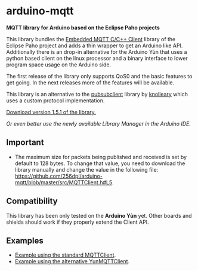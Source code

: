 # arduino-mqtt

**MQTT library for Arduino based on the Eclipse Paho projects**

This library bundles the [Embedded MQTT C/C++ Client](https://eclipse.org/paho/clients/c/embedded/) library of the Eclipse Paho project and adds a thin wrapper to get an Arduino like API. Additionally there is an drop-in alternative for the Arduino Yùn that uses a python based client on the linux processor and a binary interface to lower program space usage on the Arduino side.

The first release of the library only supports QoS0 and the basic features to get going. In the next releases more of the features will be available.

This library is an alternative to the [pubsubclient](https://github.com/knolleary/pubsubclient) library by [knolleary](https://github.com/knolleary) which uses a custom protocol implementation.

[Download version 1.5.1 of the library.](https://github.com/256dpi/arduino-mqtt/releases/download/v1.5.1/mqtt.zip)

*Or even better use the newly available Library Manager in the Arduino IDE.*

## Important

- The maximum size for packets being published and received is set by default to 128 bytes. To change that value, you need to download the library manually and change the value in the following file: https://github.com/256dpi/arduino-mqtt/blob/master/src/MQTTClient.h#L5.

## Compatibility

This library has been only tested on the **Arduino Yùn** yet. Other boards and shields should work if they properly extend the Client API.

## Examples

- [Example using the standard MQTTClient](https://github.com/256dpi/arduino-mqtt/blob/master/examples/MQTTClient/MQTTClient.ino).
- [Example using the alternative YunMQTTClient](https://github.com/256dpi/arduino-mqtt/blob/master/examples/YunMQTTClient/YunMQTTClient.ino).

